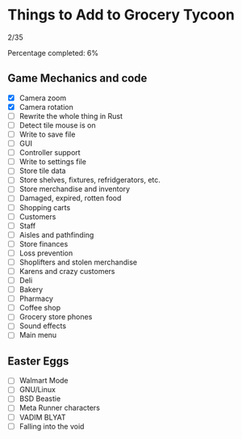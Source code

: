 # Things to Add to Grocery Tycoon

2/35

Percentage completed: 6%

## Game Mechanics and code

- [X] Camera zoom
- [X] Camera rotation
- [ ] Rewrite the whole thing in Rust
- [ ] Detect tile mouse is on
- [ ] Write to save file
- [ ] GUI
- [ ] Controller support
- [ ] Write to settings file
- [ ] Store tile data
- [ ] Store shelves, fixtures, refridgerators, etc.
- [ ] Store merchandise and inventory
- [ ] Damaged, expired, rotten food
- [ ] Shopping carts
- [ ] Customers
- [ ] Staff
- [ ] Aisles and pathfinding
- [ ] Store finances
- [ ] Loss prevention
- [ ] Shoplifters and stolen merchandise
- [ ] Karens and crazy customers
- [ ] Deli
- [ ] Bakery
- [ ] Pharmacy
- [ ] Coffee shop
- [ ] Grocery store phones
- [ ] Sound effects
- [ ] Main menu

## Easter Eggs

- [ ] Walmart Mode
- [ ] GNU/Linux
- [ ] BSD Beastie
- [ ] Meta Runner characters
- [ ] VADIM BLYAT
- [ ] Falling into the void
